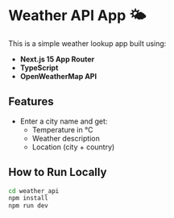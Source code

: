 # Weather API App 🌤️

This is a simple weather lookup app built using:

- **Next.js 15 App Router**
- **TypeScript**
- **OpenWeatherMap API**

## Features

- Enter a city name and get:
  - Temperature in °C
  - Weather description
  - Location (city + country)

## How to Run Locally

```bash
cd weather_api
npm install
npm run dev
